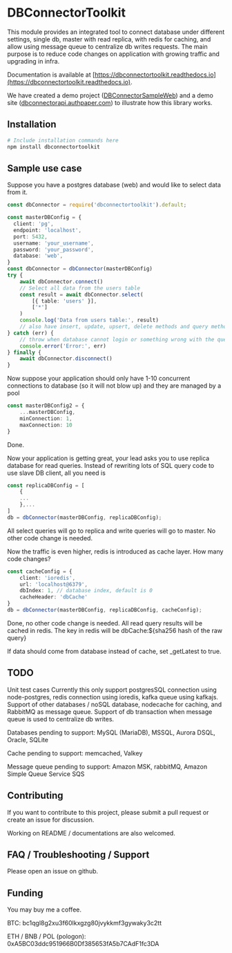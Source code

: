 # DBConnectorToolkit
This module provides an integrated tool to connect database under different settings, single db, master with read replica, with redis for caching, and allow using message queue to centralize db writes requests.
The main purpose is to reduce code changes on application with growing traffic and upgrading in infra.

Documentation is available at [https://dbconnectortoolkit.readthedocs.io](https://dbconnectortoolkit.readthedocs.io).

We have created a demo project ([DBConnectorSampleWeb](https://github.com/zx2486/DBConnectorSampleWeb)) and a demo site ([dbconnectorapi.authpaper.com](https://dbconnectorapi.authpaper.com)) to illustrate how this library works.

## Installation
```bash
# Include installation commands here
npm install dbconnectortoolkit
```

## Sample use case
Suppose you have a postgres database (web) and would like to select data from it.
```typescript
const dbConnector = require('dbconnectortoolkit').default;

const masterDBConfig = {
  client: 'pg',
  endpoint: 'localhost',
  port: 5432,
  username: 'your_username',
  password: 'your_password',
  database: 'web',
}
const dbConnector = dbConnector(masterDBConfig)
try {
    await dbConnector.connect()
    // Select all data from the users table
    const result = await dbConnector.select(
        [{ table: 'users' }],
        ['*']
    )
    console.log('Data from users table:', result)
    // also have insert, update, upsert, delete methods and query method for raw queries
} catch (err) {
    // throw when database cannot login or something wrong with the query
    console.error('Error:', err)
} finally {
    await dbConnector.disconnect()
}
```

Now suppose your application should only have 1-10 concurrent connections to database (so it will not blow up) and they are managed by a pool
```typescript
const masterDBConfig2 = {
    ...masterDBConfig,
    minConnection: 1,
    maxConnection: 10
}
```
Done.

Now your application is getting great, your lead asks you to use replica database for read queries. Instead of rewriting lots of SQL query code to use slave DB client, all you need is
```typescript
const replicaDBConfig = [
    {
    ...
    },...
]
db = dbConnector(masterDBConfig, replicaDBConfig);
```
All select queries will go to replica and write queries will go to master. No other code change is needed.

Now the traffic is even higher, redis is introduced as cache layer. How many code changes?
```typescript
const cacheConfig = {
    client: 'ioredis',
    url: 'localhost@6379',
    dbIndex: 1, // database index, default is 0
    cacheHeader: 'dbCache'
}
db = dbConnector(masterDBConfig, replicaDBConfig, cacheConfig);
```
Done, no other code change is needed. All read query results will be cached in redis.
The key in redis will be dbCache:${sha256 hash of the raw query}

If data should come from database instead of cache, set _getLatest to true.

## TODO
Unit test cases
Currently this only support postgresSQL connection using node-postgres, redis connection using ioredis, kafka queue using kafkajs.
Support of other databases / noSQL database, nodecache for caching, and RabbitMQ as message queue.
Support of db transaction when message queue is used to centralize db writes.

Databases pending to support: MySQL (MariaDB), MSSQL, Aurora DSQL, Oracle, SQLite

Cache pending to support: memcached, Valkey

Message queue pending to support: Amazon MSK, rabbitMQ, Amazon Simple Queue Service SQS

## Contributing
If you want to contribute to this project, please submit a pull request or create an issue for discussion. 

Working on README / documentations are also welcomed.

## FAQ / Troubleshooting / Support
Please open an issue on github.

## Funding
You may buy me a coffee.

BTC: bc1qgl8g2xu3f60lkxgzg80jvykkmf3gywaky3c2tt

ETH / BNB / POL (pologon): 0xA5BC03ddc951966B0Df385653fA5b7CAdF1fc3DA
